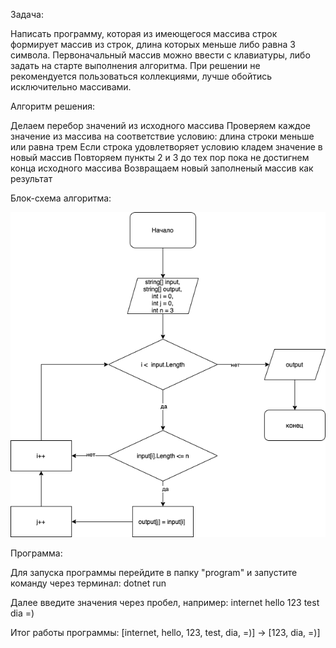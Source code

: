 Задача:

Написать программу, которая из имеющегося массива строк формирует массив из строк, длина которых меньше либо равна 3 символа. Первоначальный массив можно ввести с клавиатуры, либо задать на старте выполнения алгоритма. При решении не рекомендуется пользоваться коллекциями, лучше обойтись
исключительно массивами.

Алгоритм решения:

Делаем перебор значений из исходного массива
Проверяем каждое значение из массива на соответствие условию: длина строки меньше или равна трем
Если строка удовлетворяет условию кладем значение в новый массив
Повторяем пункты 2 и 3 до тех пор пока не достигнем конца исходного массива
Возвращаем новый заполненый массив как результат

Блок-схема алгоритма:

<img src="https://github.com/OladiyMramorov/Control-works/blob/main/Diagram/Diagram.png?raw=true" alt="Diagram">

Программа:

Для запуска программы перейдите в папку "program" и запустите команду через терминал: dotnet run 

Далее введите значения через пробел, например: internet hello 123 test dia =)

Итог работы программы:
[internet, hello, 123, test, dia, =)] -> [123, dia, =)]